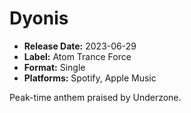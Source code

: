 # Dyonis

- **Release Date:** 2023-06-29
- **Label:** Atom Trance Force
- **Format:** Single
- **Platforms:** Spotify, Apple Music

Peak-time anthem praised by Underzone.
